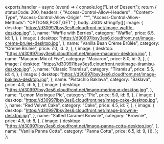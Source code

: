 exports.handler = async (event) => {
    console.log("List of Dessert");
    return {
        statusCode: 200,
        headers: {
            "Access-Control-Allow-Headers" : "Content-Type",
            "Access-Control-Allow-Origin": "*",
            "Access-Control-Allow-Methods": "OPTIONS,POST,GET"
        },
        body: JSON.stringify([{
          image: {
            desktop: "https://d30997lbsy3es6.cloudfront.net/image-waffle-desktop.jpg",
          },
          name: "Waffle with Berries",
          category: "Waffle",
          price: 6.5,
          id: 1,
        },
        {
          image: {
            desktop:
              "https://d30997lbsy3es6.cloudfront.net/image-creme-brulee-desktop.jpg",
          },
          name: "Vanilla Bean Crème Brûlée",
          category: "Crème Brûlée",
          price: 7.0,
          id: 2,
        },
        {
          image: {
            desktop: "https://d30997lbsy3es6.cloudfront.net/image-macaron-desktop.jpg",
          },
          name: "Macaron Mix of Five",
          category: "Macaron",
          price: 8.0,
          id: 3,
        },
        {
          image: {
            desktop:
              "https://d30997lbsy3es6.cloudfront.net/image-tiramisu-desktop.jpg",
          },
          name: "Classic Tiramisu",
          category: "Tiramisu",
          price: 5.5,
          id: 4,
        },
        {
          image: {
            desktop: "https://d30997lbsy3es6.cloudfront.net/image-baklava-desktop.jpg",
          },
          name: "Pistachio Baklava",
          category: "Baklava",
          price: 4.0,
          id: 5,
        },
        {
          image: {
            desktop:
              "https://d30997lbsy3es6.cloudfront.net/image-meringue-desktop.jpg",
          },
          name: "Lemon Meringue Pie",
          category: "Pie",
          price: 5.0,
          id: 6,
        },
        {
          image: {
            desktop: "https://d30997lbsy3es6.cloudfront.net/image-cake-desktop.jpg",
          },
          name: "Red Velvet Cake",
          category: "Cake",
          price: 4.5,
          id: 7,
        },
        {
          image: {
            desktop: "https://d30997lbsy3es6.cloudfront.net/image-brownie-desktop.jpg",
          },
          name: "Salted Caramel Brownie",
          category: "Brownie",
          price: 4.5,
          id: 8,
        },
        {
          image: {
            desktop:
              "https://d30997lbsy3es6.cloudfront.net/image-panna-cotta-desktop.jpg",
          },
          name: "Vanilla Panna Cotta",
          category: "Panna Cotta",
          price: 6.5,
          id: 9,
        }]),
    };
};
